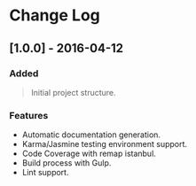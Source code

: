 # Change Log

## [1.0.0] - 2016-04-12

### Added
> Initial project structure.

### Features
- Automatic documentation generation.
- Karma/Jasmine testing environment support.
- Code Coverage with remap istanbul.
- Build process with Gulp.
- Lint support.


